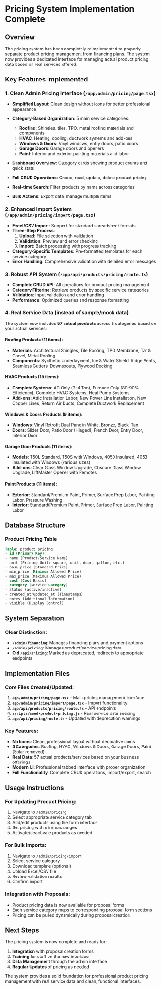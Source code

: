 # Pricing System Implementation Complete

## Overview

The pricing system has been completely reimplemented to properly separate product pricing management from financing plans. The system now provides a dedicated interface for managing actual product pricing data based on real services offered.

## Key Features Implemented

### 1. **Clean Admin Pricing Interface** (`/app/admin/pricing/page.tsx`)
- **Simplified Layout**: Clean design without icons for better professional appearance
- **Category-Based Organization**: 5 main service categories:
  - **Roofing**: Shingles, tiles, TPO, metal roofing materials and components
  - **HVAC**: Heating, cooling, ductwork systems and add-ons  
  - **Windows & Doors**: Vinyl windows, entry doors, patio doors
  - **Garage Doors**: Garage doors and openers
  - **Paint**: Interior and exterior painting materials and labor

- **Dashboard Overview**: Category cards showing product counts and quick stats
- **Full CRUD Operations**: Create, read, update, delete product pricing
- **Real-time Search**: Filter products by name across categories
- **Bulk Actions**: Export data, manage multiple items

### 2. **Enhanced Import System** (`/app/admin/pricing/import/page.tsx`)
- **Excel/CSV Import**: Support for standard spreadsheet formats
- **Three-Step Process**:
  1. **Upload**: File selection with validation
  2. **Validation**: Preview and error checking
  3. **Import**: Batch processing with progress tracking
- **Category-Specific Templates**: Pre-formatted templates for each service category
- **Error Handling**: Comprehensive validation with detailed error messages

### 3. **Robust API System** (`/app/api/products/pricing/route.ts`)
- **Complete CRUD API**: All operations for product pricing management
- **Category Filtering**: Retrieve products by specific service categories
- **Validation**: Input validation and error handling
- **Performance**: Optimized queries and response formatting

### 4. **Real Service Data** (instead of sample/mock data)
The system now includes **57 actual products** across 5 categories based on your actual services:

#### Roofing Products (11 items):
- **Materials**: Architectural Shingles, Tile Roofing, TPO Membrane, Tar & Gravel, Metal Roofing
- **Components**: Synthetic Underlayment, Ice & Water Shield, Ridge Vents, Seamless Gutters, Downspouts, Plywood Decking

#### HVAC Products (15 items):
- **Complete Systems**: AC Only (2-4 Ton), Furnace Only (80-90% Efficiency), Complete HVAC Systems, Heat Pump Systems
- **Add-ons**: Attic Installation Labor, New Power Line Installation, New Copper Lines, Return Air Ducts, Complete Ductwork Replacement

#### Windows & Doors Products (9 items):
- **Windows**: Vinyl Retrofit Dual Pane in White, Bronze, Black, Tan
- **Doors**: Slider Door, Patio Door (Hinged), French Door, Entry Door, Interior Door

#### Garage Door Products (11 items):
- **Models**: T50L Standard, T50S with Windows, 4050 Insulated, 4053 Insulated with Windows (various sizes)
- **Add-ons**: Clear Glass Window Upgrade, Obscure Glass Window Upgrade, LiftMaster Opener with Remotes

#### Paint Products (11 items):
- **Exterior**: Standard/Premium Paint, Primer, Surface Prep Labor, Painting Labor, Pressure Washing
- **Interior**: Standard/Premium Paint, Primer, Surface Prep Labor, Painting Labor

## Database Structure

### Product Pricing Table
```sql
Table: product_pricing
- id (Primary Key)
- name (Product/Service Name)
- unit (Pricing Unit: square, unit, door, gallon, etc.)
- base_price (Standard Price)
- min_price (Minimum Allowed Price)
- max_price (Maximum Allowed Price) 
- cost (Cost Basis)
- category (Service Category)
- status (active/inactive)
- created_at/updated_at (Timestamps)
- notes (Additional Information)
- visible (Display Control)
```

## System Separation

### Clear Distinction:
- **`/admin/financing`**: Manages financing plans and payment options
- **`/admin/pricing`**: Manages product/service pricing data
- **Old `/api/pricing`**: Marked as deprecated, redirects to appropriate endpoints

## Implementation Files

### Core Files Created/Updated:
1. **`app/admin/pricing/page.tsx`** - Main pricing management interface
2. **`app/admin/pricing/import/page.tsx`** - Import functionality  
3. **`app/api/products/pricing/route.ts`** - API endpoints
4. **`scripts/seed-product-pricing.js`** - Real service data seeding
5. **`app/api/pricing/route.ts`** - Updated with deprecation warnings

### Key Features:
- **No Icons**: Clean, professional layout without decorative icons
- **5 Categories**: Roofing, HVAC, Windows & Doors, Garage Doors, Paint (Solar removed)
- **Real Data**: 57 actual products/services based on your business offerings
- **Modern UI**: Professional tabbed interface with proper organization
- **Full Functionality**: Complete CRUD operations, import/export, search

## Usage Instructions

### For Updating Product Pricing:
1. Navigate to `/admin/pricing`
2. Select appropriate service category tab
3. Add/edit products using the form interface
4. Set pricing with min/max ranges
5. Activate/deactivate products as needed

### For Bulk Imports:
1. Navigate to `/admin/pricing/import`
2. Select service category
3. Download template (optional)
4. Upload Excel/CSV file
5. Review validation results
6. Confirm import

### Integration with Proposals:
- Product pricing data is now available for proposal forms
- Each service category maps to corresponding proposal form sections
- Pricing can be pulled dynamically during proposal creation

## Next Steps

The pricing system is now complete and ready for:
1. **Integration** with proposal creation forms
2. **Training** for staff on the new interface
3. **Data Management** through the admin interface
4. **Regular Updates** of pricing as needed

The system provides a solid foundation for professional product pricing management with real service data and clean, functional interfaces.
